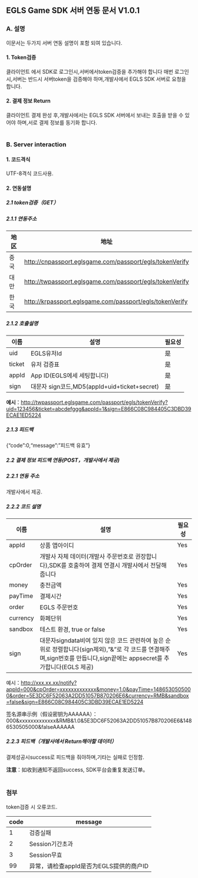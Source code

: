 ## EGLS Game SDK 서버 연동 문서 V1.0.1

### A. 설명
이문서는 두가지 서버 연동 설명이 포함 되여 있습니다.

#### 1. Token검증
클라이언트 에서 SDK로 로그인시,서버에서token검증을 추가해야 합니다 매번 로그인시,서버는 반드시 서버token을 검증해야 하며,개발사에서 EGLS SDK 서버로 요청을 합니다.

#### 2. 결제 정보 Return
클라이언트 결제 완성 후,개발사에서는 EGLS SDK 서버에서 보내는 호출을 받을 수 있어야 하며,서로 결제 정보를 동기화 합니다.
<br /><br />

### B. Server interaction

#### 1. 코드격식
UTF-8격식 코드사용.

#### 2. 연동설명

##### 2.1 token검증（GET）

##### 2.1.1 연동주소
地区 | 地址
---|---
중국 | http://cnpassport.eglsgame.com/passport/egls/tokenVerify
대만 | http://twpassport.eglsgame.com/passport/egls/tokenVerify
한국 | http://krpassport.eglsgame.com/passport/egls/tokenVerify

##### 2.1.2 호출설명
이름 | 설명 | 필요성
---|---|---
uid | EGLS유저Id | 是
ticket | 유저 검증표 | 是
appId | App ID(EGLS에세 세팅합니다) | 	是
sign | 대문자 sign코드,MD5(appId+uid+ticket+secret) | 是

**예시**：http://twpassport.eglsgame.com/passport/egls/tokenVerify?uid=123456&ticket=abcdefggg&appId=1&sign=E866C08C984405C3DBD39ECAE1ED5224

##### 2.1.3 피드백
{“code”:0,“message”:”피드백 유효”}

##### 2.2 결제 정보 피드백 연동(POST，개발사에서 제공)

##### 2.2.1 연동 주소
개발사에서 제공.

##### 2.2.2 코드 설명
이름 | 설명 | 필요성
---|---|---
appId | 상품 앱아이디 | Yes
cpOrder | 개발사 자체 데이터(개발사 주문번호로 권장합니다),SDK를 호출하여 결제 연결시 개발사에서 전달해 줍니다 | Yes
money | 충전금액 | Yes
payTime | 결제시간 | Yes
order | EGLS 주문번호 | Yes
currency | 화페단위 | Yes
sandbox | 테스트 환경, true or false | Yes
sign | 대문자signdata비여 있지 않은 코드 관련하여 높은 순위로 정렬합니다(sign제외),”&”로 각 코드를 연결해주며,sign번호를 만듭니다,sign끝에는 appsecret를 추가합니다(EGLS 제공) | Yes

예시：http://xxx.xx.xx/notify?appId=000&cpOrder=xxxxxxxxxxxxx&money=1.0&payTime=1486530505000&order=5E3DC6F52063A2DD51057B870206E6&currency=RMB&sandbox=false&sign=E866C08C984405C3DBD39ECAE1ED5224

签名源串示例（假设密钥为AAAAAA）：
000&xxxxxxxxxxxxx&RMB&1.0&5E3DC6F52063A2DD51057B870206E6&1486530505000&falseAAAAAA

##### 2.2.3 피드백（개발사에서 Return해야할 데이터）
결제성공시success로 피드백을 줘야하며,기타는 실패로 인정함.

**注意**：如收到通知不返回success, SDK平台会重复发送订单。
<br /><br />

### 첨부

token검증 시 오류코드.

code | message
---|---
1 | 검증실패
2 | Session기간초과
3 | Session무효
99 | 异常，请检查appId是否为EGLS提供的商户ID
